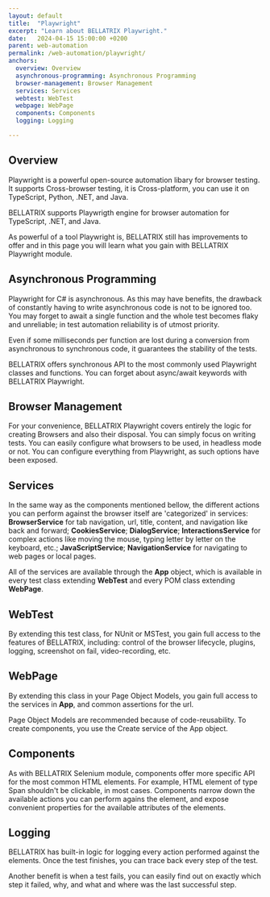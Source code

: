 ```yaml
---
layout: default
title:  "Playwright"
excerpt: "Learn about BELLATRIX Playwright."
date:   2024-04-15 15:00:00 +0200
parent: web-automation
permalink: /web-automation/playwright/
anchors:
  overview: Overview
  asynchronous-programming: Asynchronous Programming
  browser-management: Browser Management
  services: Services
  webtest: WebTest
  webpage: WebPage
  components: Components
  logging: Logging

---
```

Overview
--------
Playwright is a powerful open-source automation libary for browser testing. It supports Cross-browser testing, it is Cross-platform, you can use it on TypeScript, Python, .NET, and Java.

BELLATRIX supports Playwrigth engine for browser automation for TypeScript, .NET, and Java. 

As powerful of a tool Playwright is, BELLATRIX still has improvements to offer and in this page you will learn what you gain with BELLATRIX Playwright module.

Asynchronous Programming
------------
Playwright for C# is asynchronous. As this may have benefits, the drawback of constantly having to write asynchronous code is not to be ignored too. You may forget to await a single function and the whole test becomes flaky and unreliable; in test automation reliability is of utmost priority.

Even if some milliseconds per function are lost during a conversion from asynchronous to synchronous code, it guarantees the stability of the tests.

BELLATRIX offers synchronous API to the most commonly used Playwright classes and functions. You can forget about async/await keywords with BELLATRIX Playwright. 

Browser Management
------------
For your convenience, BELLATRIX Playwright covers entirely the logic for creating Browsers and also their disposal. You can simply focus on writing tests. You can easily configure what browsers to be used, in headless mode or not. You can configure everything from Playwright, as such options have been exposed.

Services
------------

In the same way as the components mentioned bellow, the different actions you can perform against the browser itself are 'categorized' in services: **BrowserService** for tab navigation, url, title, content, and navigation like back and forward; **CookiesService**; **DialogService**; **InteractionsService** for complex actions like moving the mouse, typing letter by letter on the keyboard, etc.; **JavaScriptService**; **NavigationService** for navigating to web pages or local pages.

All of the services are available through the **App** object, which is available in every test class extending **WebTest** and every POM class extending **WebPage**.

WebTest
------------
By extending this test class, for NUnit or MSTest, you gain full access to the features of BELLATRIX, including: control of the browser lifecycle, plugins, logging, screenshot on fail, video-recording, etc.

WebPage
------------
By extending this class in your Page Object Models, you gain full access to the services in **App**, and common assertions for the url.

Page Object Models are recommended because of code-reusability. To create components, you use the Create service of the App object.

Components
------------
As with BELLATRIX Selenium module, components offer more specific API for the most common HTML elements. For example, HTML element of type Span shouldn't be clickable, in most cases. Components narrow down the available actions you can perform agains the element, and expose convenient properties for the available attributes of the elements.

Logging
------------
BELLATRIX has built-in logic for logging every action performed against the elements. Once the test finishes, you can trace back every step of the test.

Another benefit is when a test fails, you can easily find out on exactly which step it failed, why, and what and where was the last successful step.